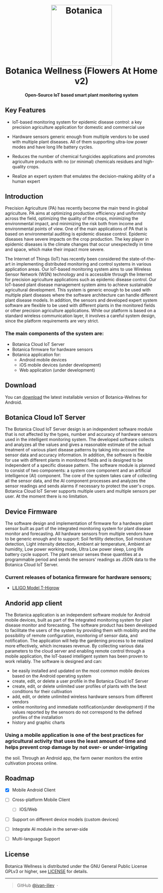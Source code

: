 
<h1 align="center">
  <br>
 <img src="https://www.botanica-wellness.com/pics/logo/logo_svg.svg" alt="Botanica" width="200">
  <br>
    Botanica Wellness (Flowers At Home v2)
  <br>
</h1>

<h4 align="center">Open-Source IoT based smart plant monitoring system</h4>


## Key Features

* IoT-based monitoring system for epidemic disease control: a key precision agriculture application for domestic and commercial use
  
* Hardware sensors generic enough from multiple vendors to be used with multiple plant diseases. All of them supporting ultra-low power modes and have long life battery cycles.

  
* Reduces the number of chemical fungicides applications and promotes agriculture products with no (or minimal) chemicals residues and high-quality crops.

  
* Realize an expert system that emulates the decision-making ability of a human expert

## Introduction

Precision Agriculture (PA) has recently become the main trend in global agriculture. PA aims at optimizing production efficiency and uniformity across the field, optimizing the quality of the crops, minimizing the environmental impact, and minimizing the risk both from income and environmental points of view. One of the main applications of PA that is based on environmental auditing is epidemic disease control. Epidemic diseases have severe impacts on the crop production. The key player in epidemic diseases is the climate changes that occur unexpectedly in time and space, which make their impact more severe.

The Internet of Things (IoT) has recently been considered the state-of-the-art in implementing distributed monitoring and control systems in various application areas. Our IoT-based monitoring system aims to use Wireless Sensor Network (WSN) technology and is accessible through the Internet for precision agriculture applications such as epidemic disease control. Our IoT-based plant disease management system aims to achieve sustainable agricultural development. This system is generic enough to be used with multiple plant diseases where the software architecture can handle different plant disease models. In addition, the sensors and developed expert system software are flexible to be used with different plants in the monitored fields or other precision agriculture applications. While our platform is based on a standard wireless communication layer, it involves a careful system design, since the platform requirements are very strict.

### The main components of the system are: 
* Botanica Cloud IoT Server
* Botanica firmware for hardware sensors
* Botanica application for:  
  * Android mobile devices
  * iOS mobile devices (under development)
  * Web application (under development)



## Download

You can [download](https://github.com/amitmerchant1990/electron-markdownify/releases/tag/v1.2.0) the latest installable version of Botanica-Wellnes for Android.

## Botanica Cloud IoT Server

The Botanica Cloud IoT Server design is an independent software module that is not affected by the types, number and accuracy of hardware sensors used in the intelligent monitoring system. The developed software collects and analyzes all the values and gives a reasonable estimate of the actual treatment of various plant disease patterns by taking into account the sensor data and accuracy information. In addition, the software is flexible for use with different plants in monitored fields and is designed to be independent of a specific disease pattern. The software module is planned to consist of two components: a system core component and an artificial intelligence (AI) component. The core of the system takes care of collecting all the sensor data, and the AI component processes and analyzes the sensor readings and sends alarms if necessary to protect the user's crops. Botanica Cloud IoT Server supports multiple users and multiple sensors per user. At the moment there is no limitation.


## Device Firmware

The software design and implementation of firmware for a hardware plant sensor built as part of the integrated monitoring system for plant disease monitor and forecasting. All hardware sensors from multiple vendors have to be generic enough and to support: Soil fertility detection, Soil moisture detection, Light intensity detection, Ambient air temperature, Ambient air humidity, Low power working mode, Ultra Low power sleep, Long life battery cycle support. The plant sensor senses these quantities at a programmable period and sends the sensors’ readings as JSON data to the Botanica Cloud IoT Server.

### Current releases of botanica firmware for hardware sensors;
* [LILIGO Model T-Higrow](https://www.lilygo.cc/en-bg/products/t-higrow)


## Andorid app client

The Botanica application is an independent software module for Android mobile devices, built as part of the integrated monitoring system for plant disease monitor and forecasting. The software product has been developed to facilitate the users of the system by providing them with mobility and the possibility of remote configuration, monitoring of sensor data, and notification. The application will help the gardening process to be realized more effectively, which increases revenue. By collecting various data parameters to the cloud server and enabling remote control through a mobile application, the IoT-based intelligent system has been proven to work reliably. The software is designed and can:
* be easily installed and updated on the most common mobile devices based on the Android operating system
* create, edit, or delete a user profile in the Botanica Cloud IoT Server 
* create, edit, or delete unlimited user profiles of plants with the best conditions for their cultivation
* add, edit, or delete unlimited wireless hardware sensors from different vendors
* online monitoring and immediate notification(under development) if the values reported by the sensors do not correspond to the defined profiles of the installation
* history and graphic charts

### Using a mobile application is one of the best practices for agricultural activity that uses the least amount of time and helps prevent crop damage by not over- or under-irrigating
the soil. Through an Android app, the farm owner monitors the entire cultivation process online.

## Roadmap

- [x] Mobile Android Client
- [ ] Cross-platform Mobile Client
    - [ ] IOS/Web  
- [ ] Support on different device models (custom devices)
- [ ] Integrate AI module in the server-side
- [ ] Multi-language Support 


## License

 Botanica Wellness is distributed under the GNU General Public License GPLv3 or higher, see [LICENSE](https://www.gnu.org/licenses/gpl-3.0.en.html) for details.

---

> GitHub [@ivan-iliev](https://github.com/ivan-iliev) &nbsp;&middot;&nbsp;


